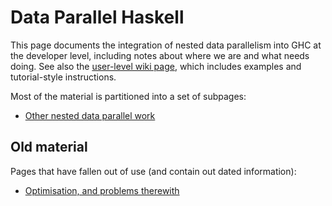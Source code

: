 # Data Parallel Haskell



This page documents the integration of nested data parallelism into GHC at the developer level, including notes about where we are and what needs doing.  See also the [
user-level wiki page](http://haskell.org/haskellwiki/GHC/Data_Parallel_Haskell), which includes examples and tutorial-style instructions.



Most of the material is partitioned into a set of subpages:


- [Other nested data parallel work](data-parallel/related)

## Old material



Pages that have fallen out of use (and contain out dated information):


- [Optimisation, and problems therewith](data-parallel/optimisation)

